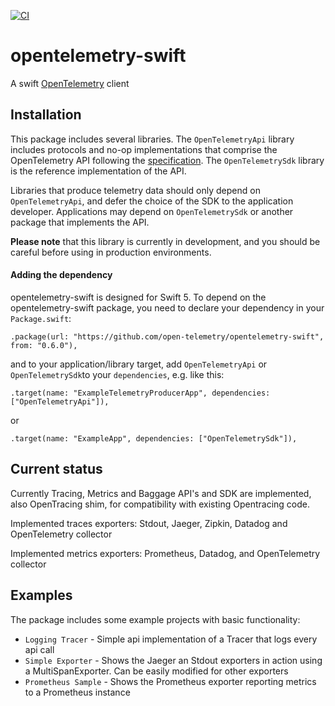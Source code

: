 [![CI](https://github.com/open-telemetry/opentelemetry-swift/actions/workflows/BuildAndTest.yml/badge.svg)](https://github.com/open-telemetry/opentelemetry-swift/actions/workflows/BuildAndTest.yml?query=branch%3Amain+)

# opentelemetry-swift

A swift [OpenTelemetry](https://opentelemetry.io/) client

## Installation

This package includes several libraries. The `OpenTelemetryApi` library includes protocols and no-op implementations that comprise the OpenTelemetry API following the [specification](https://github.com/open-telemetry/opentelemetry-specification). The `OpenTelemetrySdk` library is the reference implementation of the API.

Libraries that produce telemetry data should only depend on `OpenTelemetryApi`, and defer the choice of the SDK to the application developer. Applications may depend on `OpenTelemetrySdk` or another package that implements the API.

**Please note** that this library is currently in development, and you should be careful before using in production environments.

#### Adding the dependency

opentelemetry-swift is designed for Swift 5. To depend on the  opentelemetry-swift package, you need to declare your dependency in your `Package.swift`:

```
.package(url: "https://github.com/open-telemetry/opentelemetry-swift", from: "0.6.0"),
```

and to your application/library target, add `OpenTelemetryApi` or  `OpenTelemetrySdk`to your `dependencies`, e.g. like this:

```
.target(name: "ExampleTelemetryProducerApp", dependencies: ["OpenTelemetryApi"]),
```

or 

```
.target(name: "ExampleApp", dependencies: ["OpenTelemetrySdk"]),
```

## Current status
<!--Please note: 
Tracing spec follows version 1.0.1 and should be considered almost stable now.
Metrics support is experimental, and the spec is still under development.
Semantic Conventions AND OpenTracing shim are also experimental.
Libraries only dependant on these experimental status include the experimental postfix
--> 

Currently Tracing, Metrics and Baggage API's and SDK are implemented, also OpenTracing shim, for compatibility with existing Opentracing code.

Implemented traces exporters: Stdout, Jaeger, Zipkin, Datadog and OpenTelemetry collector

Implemented metrics exporters: Prometheus, Datadog, and OpenTelemetry collector

## Examples

The package includes some example projects with basic functionality:

- `Logging Tracer` -  Simple api implementation of a Tracer that logs every api call
- `Simple Exporter` - Shows the Jaeger an Stdout exporters in action using a MultiSpanExporter. Can be easily modified for other exporters
- `Prometheus Sample` - Shows the Prometheus exporter reporting metrics to a Prometheus instance

